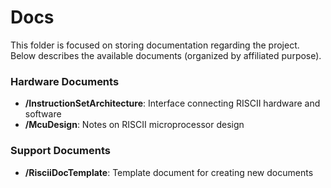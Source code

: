 # Docs
This folder is focused on storing documentation regarding the project. Below describes the available documents (organized by affiliated purpose).

### Hardware Documents
- __/InstructionSetArchitecture__: Interface connecting RISCII hardware and software
- __/McuDesign__: Notes on RISCII microprocessor design

### Support Documents
- __/RisciiDocTemplate__: Template document for creating new documents